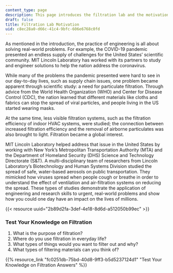 ```yaml
---
content_type: page
description: This page introduces the filtration lab and the motivation for it.
draft: false
title: Filtration Lab Motivation
uid: c8ec28a0-d66c-41c4-9bfc-606e6768c0fd
---
```

As mentioned in the introduction, the practice of engineering is all about solving real-world problems. For example, the COVID-19 pandemic presented an endless supply of challenges for the United States’ scientific community. MIT Lincoln Laboratory has worked with its partners to study and engineer solutions to help the nation address the coronavirus.

While many of the problems the pandemic presented were hard to see in our day-to-day lives, such as supply chain issues, one problem became apparent through scientific study: a need for particulate filtration. Through advice from the World Health Organization (WHO) and Center for Disease Control (CDC), the nation learned that different materials like cloths and fabrics can stop the spread of viral particles, and people living in the US started wearing masks.

At the same time, less visible filtration systems, such as the filtration efficiency of indoor HVAC systems, were studied; the connection between increased filtration efficiency and the removal of airborne particulates was also brought to light. Filtration became a global interest.

MIT Lincoln Laboratory helped address that issue in the United States by working with New York’s Metropolitan Transportation Authority (MTA) and the Department of Homeland Security (DHS) Science and Technology Directorate (S&T). A multi-disciplinary team of researchers from Lincoln Laboratory’s Biotechnology and Human Systems Division studied the spread of safe, water-based aerosols on public transportation. They mimicked how viruses spread when people cough or breathe in order to understand the effect of ventilation and air-filtration systems on reducing the spread. These types of studies demonstrate the application of engineering and research skills to urgent, real-world problems and show how you could one day have an impact on the lives of millions.

{{< resource uuid="2b89d2fa-3def-4e18-8d6d-a512050b99ec" >}}

### Test Your Knowledge on Filtration

1. What is the purpose of filtration?
2. Where do you use filtration in everyday life?
3. What types of things would you want to filter out and why?
4. What types of filtering materials can you think of?

{{% resource_link "fc0251db-75bd-40d8-9ff3-b5d5237124d1" "Test Your Knowledge on Filtration Answers" %}}